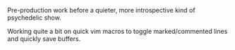 Pre-production work before a quieter, more introspective kind of psychedelic show.

Working quite a bit on quick vim macros to toggle marked/commented lines and quickly save buffers.

